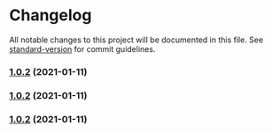 # Changelog

All notable changes to this project will be documented in this file. See [standard-version](https://github.com/conventional-changelog/standard-version) for commit guidelines.

### [1.0.2](https://github.com/sexyHuang/algorithms-demo/compare/v1.0.1...v1.0.2) (2021-01-11)

### [1.0.2](https://github.com/sexyHuang/algorithms-demo/compare/v1.0.1...v1.0.2) (2021-01-11)

### [1.0.2](https://github.com/sexyHuang/algorithms-demo/compare/v1.0.1...v1.0.2) (2021-01-11)
